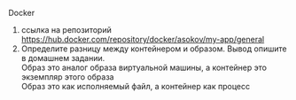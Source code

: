 Docker  


1. ссылка на репозиторий https://hub.docker.com/repository/docker/asokov/my-app/general  
2. Определите разницу между контейнером и образом. Вывод опишите в домашнем задании.  
   Образ это аналог образа виртуальной машины, а контейнер это экземпляр этого образа  
   Образ это как исполняемый файл, а контейнер как процесс